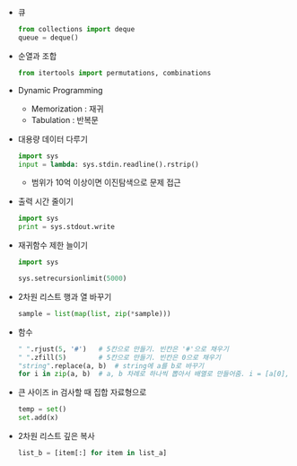 * 큐
    ```py
    from collections import deque
    queue = deque()
    ```

* 순열과 조합
    ```py
    from itertools import permutations, combinations
    ```

* Dynamic Programming
    - Memorization : 재귀
    - Tabulation : 반복문

* 대용량 데이터 다루기
    ```py
    import sys
    input = lambda: sys.stdin.readline().rstrip()
    ```
    - 범위가 10억 이상이면 이진탐색으로 문제 접근

* 출력 시간 줄이기
    ```py
    import sys
    print = sys.stdout.write
    ```

* 재귀함수 제한 늘이기
    ```py
    import sys

    sys.setrecursionlimit(5000)
    ```

* 2차원 리스트 행과 열 바꾸기
    ```py
    sample = list(map(list, zip(*sample)))
    ```

* 함수

    ```py
    " ".rjust(5, '#')   # 5칸으로 만들기. 빈칸은 '#'으로 채우기
    " ".zfill(5)        # 5칸으로 만들기. 빈칸은 0으로 채우기
    "string".replace(a, b)  # string에 a를 b로 바꾸기
    for i in zip(a, b)  # a, b 차례로 하나씩 뽑아서 배열로 만들어줌. i = [a[0], b[0]]
    ```

* 큰 사이즈 in 검사할 때 집합 자료형으로

    ```py
    temp = set()
    set.add(x)
    ```
  
* 2차원 리스트 깊은 복사
    ```py
    list_b = [item[:] for item in list_a]
    ```